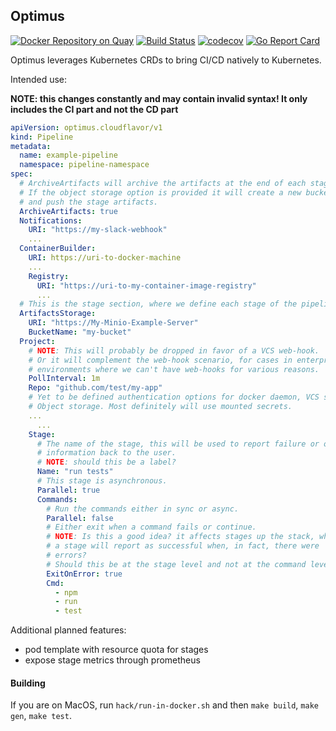  Optimus 
---
[![Docker Repository on Quay](https://quay.io/repository/cloudflavor/optimus/status?token=04373e46-7592-45e9-bfcb-002c57a50d7a "Docker Repository on Quay")](https://quay.io/repository/cloudflavor/optimus)
[![Build Status](https://travis-ci.org/cloudflavor/optimus.svg?branch=master)](https://travis-ci.org/cloudflavor/optimus)
[![codecov](https://codecov.io/gh/cloudflavor/optimus/branch/master/graph/badge.svg)](https://codecov.io/gh/cloudflavor/optimus)
[![Go Report Card](https://goreportcard.com/badge/github.com/cloudflavor/optimus)](https://goreportcard.com/report/github.com/cloudflavor/optimus)  

Optimus leverages Kubernetes CRDs to bring CI/CD natively to Kubernetes.

Intended use:

**NOTE: this changes constantly and may contain invalid syntax!
It only includes the CI part and not the CD part**

```yaml
apiVersion: optimus.cloudflavor/v1
kind: Pipeline
metadata:
  name: example-pipeline
  namespace: pipeline-namespace
spec:
  # ArchiveArtifacts will archive the artifacts at the end of each stage.
  # If the object storage option is provided it will create a new bucket
  # and push the stage artifacts.
  ArchiveArtifacts: true
  Notifications:
    URI: "https://my-slack-webhook"
    ...
  ContainerBuilder:
    URI: https://uri-to-docker-machine
    ...
    Registry:
      URI: "https://uri-to-my-container-image-registry"
      ...
  # This is the stage section, where we define each stage of the pipeline.
  ArtifactsStorage:
    URI: "https://My-Minio-Example-Server"
    BucketName: "my-bucket"
  Project:
    # NOTE: This will probably be dropped in favor of a VCS web-hook.  
    # Or it will complement the web-hook scenario, for cases in enterprise
    # environments where we can't have web-hooks for various reasons.
    PollInterval: 1m
    Repo: "github.com/test/my-app"
    # Yet to be defined authentication options for docker daemon, VCS server
    # Object storage. Most definitely will use mounted secrets.
    ...
      ...
    Stage:
      # The name of the stage, this will be used to report failure or other
      # information back to the user.
      # NOTE: should this be a label?
      Name: "run tests"
      # This stage is asynchronous.
      Parallel: true
      Commands:
        # Run the commands either in sync or async.
        Parallel: false
        # Either exit when a command fails or continue.
        # NOTE: Is this a good idea? it affects stages up the stack, where
        # a stage will report as successful when, in fact, there were
        # errors?
        # Should this be at the stage level and not at the command level
        ExitOnError: true
        Cmd:
          - npm
          - run
          - test
```

Additional planned features:  
* pod template with resource quota for stages
* expose stage metrics through prometheus

#### Building

If you are on MacOS, run `hack/run-in-docker.sh` and then `make build`, `make gen`, `make test`.
